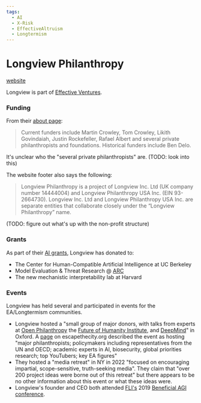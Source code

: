 ```yaml
---
tags:
  - AI
  - X-Risk
  - EffectiveAltruism
  - Longtermism
---
```

# Longview Philanthropy

[website](https://www.longview.org/)

Longview is part of [Effective Ventures](../Cartography/Avant-Gardea%20Arriere-Gardea/CEA.md).

### Funding
From their [about page]():

>Current funders include Martin Crowley, Tom Crowley, Likith Govindaiah, Justin Rockefeller, Rafael Albert and several private philanthropists and foundations. Historical funders include Ben Delo.

It's unclear who the "several private philanthropists" are. (TODO: look into this)

The website footer also says the following:
> Longview Philanthropy is a project of Longview Inc. Ltd (UK company number 14444004) and Longview Philanthropy USA Inc. (EIN 93-2664730). Longview Inc. Ltd and Longview Philanthropy USA Inc. are separate entities that collaborate closely under the “Longview Philanthropy” name.

(TODO: figure out what's up with the non-profit structure)
### Grants

As part of their [AI grants](https://www.longview.org/artificial-intelligence/), Longview has donated to:
- The Center for Human-Compatible Artificial Intelligence at UC Berkeley 
- Model Evaluation & Threat Research @ [ARC](../Cartography/Avant-Gardea%20Arriere-Gardea/ARC.md)
- The new mechanistic interpretability lab at Harvard

### Events

Longview has held several and participated in events for the EA/Longtermism communities. 

- Longview hosted a "small group of major donors, with talks from experts at [Open Philanthropy](../Cartography/Avant-Gardea%20Arriere-Gardea/Open%20Philanthropy.md) the [Future of Humanity Institute](../Cartography/Avant-Gardea%20Arriere-Gardea/FHI.md), and [DeepMind](../Cartography/Technomundistan-Technophilistan/DeepMind.md)" in Oxford. A [page](https://www.escapethecity.org/opportunity/head-of-events-at-longview-philanthropy) on escapethecity.org described the event as hosting "major philanthropists; policymakers including representatives from the UN and OECD; academic experts in AI, biosecurity, global priorities research; top YouTubers; key EA figures"
- They hosted a "media retreat" in NY in 2022 "focused on encouraging impartial, scope-sensitive, truth-seeking media".  They claim that "over 200 project ideas were borne out of this retreat" but there appears to be no other information about this event or what these ideas were.
- Longview's founder and CEO both attended [FLI's](../Cartography/Emeritia/FLI.md)  2019 [Beneficial AGI conference](https://futureoflife.org/event/beneficial-agi-2019/).
